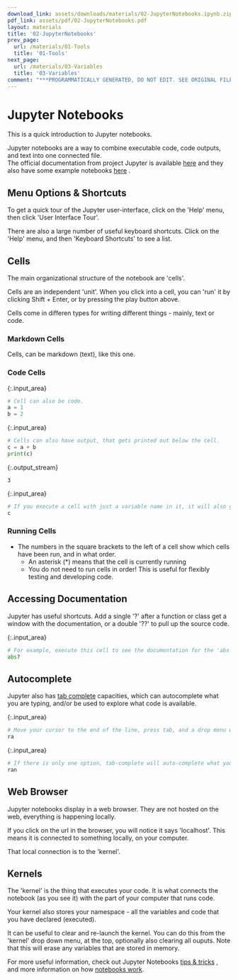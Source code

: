 ```yaml
---
download_link: assets/downloads/materials/02-JupyterNotebooks.ipynb.zip
pdf_link: assets/pdf/02-JupyterNotebooks.pdf
layout: materials
title: '02-JupyterNotebooks'
prev_page:
  url: /materials/01-Tools
  title: '01-Tools'
next_page:
  url: /materials/03-Variables
  title: '03-Variables'
comment: "***PROGRAMMATICALLY GENERATED, DO NOT EDIT. SEE ORIGINAL FILES IN /content***"
---
```



# Jupyter Notebooks

This is a quick introduction to Jupyter notebooks.

<div class="alert alert-success">
Jupyter notebooks are a way to combine executable code, code outputs, and text into one connected file.
</div>

<div class="alert alert-info">
The official documentation from project Jupyter is available 
<a href="https://jupyter-notebook.readthedocs.io/en/stable/" class="alert-link">here</a>
and they also have some example notebooks 
<a href="https://github.com/jupyter/notebook/tree/master/docs/source/examples/Notebook" class="alert-link">here</a>
.
</div>

## Menu Options & Shortcuts

To get a quick tour of the Jupyter user-interface, click on the 'Help' menu, then click 'User Interface Tour'.

There are also a large number of useful keyboard shortcuts. Click on the 'Help' menu, and then 'Keyboard Shortcuts' to see a list. 

## Cells

<div class="alert alert-success">
The main organizational structure of the notebook are 'cells'.
</div>

Cells are an independent 'unit'. When you click into a cell, you can 'run' it by clicking Shift + Enter, or by pressing the play button above. 

Cells come in differen types for writing different things - mainly, text or code. 

### Markdown Cells

Cells, can be markdown (text), like this one.

### Code Cells



{:.input_area}
```python
# Cell can also be code.
a = 1
b = 2
```




{:.input_area}
```python
# Cells can also have output, that gets printed out below the cell.
c = a + b
print(c)
```


{:.output_stream}
```
3

```



{:.input_area}
```python
# If you execute a cell with just a variable name in it, it will also get printed
c
```


### Running Cells

- The numbers in the square brackets to the left of a cell show which cells have been run, and in what order.
    - An asterisk (*) means that the cell is currently running
    - You do not need to run cells in order! This is useful for flexibly testing and developing code. 

## Accessing Documentation

<div class="alert alert-success">
Jupyter has useful shortcuts. Add a single '?' after a function or class get a window with the documentation, or a double '??' to pull up the source code. 
</div>



{:.input_area}
```python
# For example, execute this cell to see the documentation for the 'abs'
abs?
```


## Autocomplete

<div class="alert alert-success">
Jupyter also has 
<a href="https://en.wikipedia.org/wiki/Command-line_completion" class="alert-link">tab complete</a>
capacities, which can autocomplete what you are typing, and/or be used to explore what code is available.  
</div>



{:.input_area}
```python
# Move your cursor to the end of the line, press tab, and a drop menu will appear showing all possible completions
ra
```




{:.input_area}
```python
# If there is only one option, tab-complete will auto-complete what you are typing
ran
```


## Web Browser

<div class="alert alert-success">
Jupyter notebooks display in a web browser. They are not hosted on the web, everything is happening locally. 
</div>

If you click on the url in the browser, you will notice it says 'localhost'. This means it is connected to something locally, on your computer. 

That local connection is to the 'kernel'. 

## Kernels

<div class="alert alert-success">
The 'kernel' is the thing that executes your code. It is what connects the notebook (as you see it) with the part of your computer that runs code. 
</div>

Your kernel also stores your namespace - all the variables and code that you have declared (executed). 

It can be useful to clear and re-launch the kernel. You can do this from the 'kernel' drop down menu, at the top, optionally also clearing all ouputs. Note that this will erase any variables that are stored in memory. 

<div class="alert alert-info">
For more useful information, check out Jupyter Notebooks 
<a href="https://www.dataquest.io/blog/jupyter-notebook-tips-tricks-shortcuts/" class="alert-link">tips & tricks</a>
, and more information on how 
<a href="http://jupyter.readthedocs.io/en/latest/architecture/how_jupyter_ipython_work.html" class="alert-link">notebooks work</a>.
</div>

